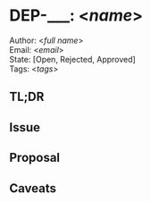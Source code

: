 # DEP-___: \<*name*>

Author: \<*full name*>  
Email: \<*email*>  
State: [Open, Rejected, Approved]  
Tags: \<*tags*>

## TL;DR

## Issue

## Proposal

## Caveats
